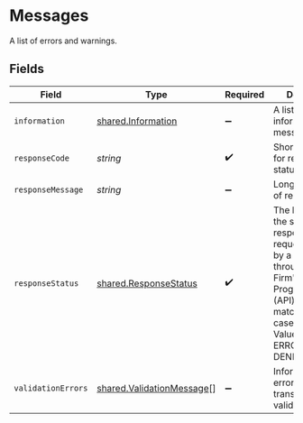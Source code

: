 # Messages

A list of errors and warnings.


## Fields

| Field                                                                                                                                                                                                | Type                                                                                                                                                                                                 | Required                                                                                                                                                                                             | Description                                                                                                                                                                                          |
| ---------------------------------------------------------------------------------------------------------------------------------------------------------------------------------------------------- | ---------------------------------------------------------------------------------------------------------------------------------------------------------------------------------------------------- | ---------------------------------------------------------------------------------------------------------------------------------------------------------------------------------------------------- | ---------------------------------------------------------------------------------------------------------------------------------------------------------------------------------------------------- |
| `information`                                                                                                                                                                                        | [shared.Information](../../../sdk/models/shared/information.md)                                                                                                                                      | :heavy_minus_sign:                                                                                                                                                                                   | A list of informational messages                                                                                                                                                                     |
| `responseCode`                                                                                                                                                                                       | *string*                                                                                                                                                                                             | :heavy_check_mark:                                                                                                                                                                                   | Short explanation for response status                                                                                                                                                                |
| `responseMessage`                                                                                                                                                                                    | *string*                                                                                                                                                                                             | :heavy_minus_sign:                                                                                                                                                                                   | Long explanation of response code                                                                                                                                                                    |
| `responseStatus`                                                                                                                                                                                     | [shared.ResponseStatus](../../../sdk/models/shared/responsestatus.md)                                                                                                                                | :heavy_check_mark:                                                                                                                                                                                   | The label given to the state of a response to a request submitted by a consumer through the Firm's Application Program Interface (API) that matches a test case. Valid Values: ERROR,SUCCESS, DENIED |
| `validationErrors`                                                                                                                                                                                   | [shared.ValidationMessage](../../../sdk/models/shared/validationmessage.md)[]                                                                                                                        | :heavy_minus_sign:                                                                                                                                                                                   | Information about errors occurred in transaction validation                                                                                                                                          |